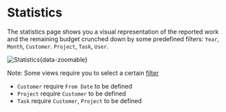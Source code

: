 # Statistics

The statistics page shows you a visual representation of the reported work and the remaining budget crunched down by some predefined filters: `Year`, `Month`, `Customer`. `Project`, `Task`, `User`.

![Statistics](/statistics/statistics.png){data-zoomable}

Note: Some views require you to select a certain [filter](/docs/details/filters)

- `Customer` require `From Date` to be defined
- `Project` require `Customer` to be defined
- `Task` require `Customer`, `Project` to be defined
